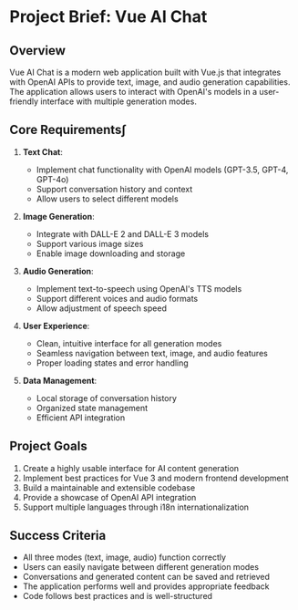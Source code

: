 # Project Brief: Vue AI Chat

## Overview
Vue AI Chat is a modern web application built with Vue.js that integrates with OpenAI APIs to provide text, image, and audio generation capabilities. The application allows users to interact with OpenAI's models in a user-friendly interface with multiple generation modes.

## Core Requirements∫
1. **Text Chat**: 
   - Implement chat functionality with OpenAI models (GPT-3.5, GPT-4, GPT-4o)
   - Support conversation history and context
   - Allow users to select different models

2. **Image Generation**:
   - Integrate with DALL-E 2 and DALL-E 3 models
   - Support various image sizes
   - Enable image downloading and storage

3. **Audio Generation**:
   - Implement text-to-speech using OpenAI's TTS models
   - Support different voices and audio formats
   - Allow adjustment of speech speed

4. **User Experience**:
   - Clean, intuitive interface for all generation modes
   - Seamless navigation between text, image, and audio features
   - Proper loading states and error handling

5. **Data Management**:
   - Local storage of conversation history
   - Organized state management
   - Efficient API integration

## Project Goals

1. Create a highly usable interface for AI content generation
2. Implement best practices for Vue 3 and modern frontend development
3. Build a maintainable and extensible codebase
4. Provide a showcase of OpenAI API integration
5. Support multiple languages through i18n internationalization

## Success Criteria

- All three modes (text, image, audio) function correctly
- Users can easily navigate between different generation modes
- Conversations and generated content can be saved and retrieved
- The application performs well and provides appropriate feedback
- Code follows best practices and is well-structured 